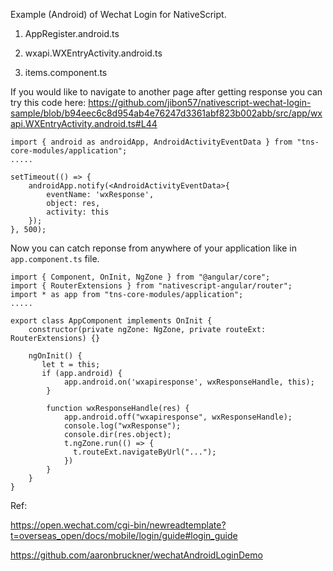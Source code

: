 Example (Android) of Wechat Login for NativeScript.


1) AppRegister.android.ts

2) wxapi.WXEntryActivity.android.ts

3) items.component.ts


If you would like to navigate to another page after getting response you can try this code here: https://github.com/jibon57/nativescript-wechat-login-sample/blob/b94eec6c8d954ab4e76247d3361abf823b002abb/src/app/wxapi.WXEntryActivity.android.ts#L44

```
import { android as androidApp, AndroidActivityEventData } from "tns-core-modules/application";
.....

setTimeout(() => {
    androidApp.notify(<AndroidActivityEventData>{
        eventName: 'wxResponse',
        object: res,
        activity: this
    });
}, 500);
```

Now you can catch reponse from anywhere of your application like in `app.component.ts` file.

```
import { Component, OnInit, NgZone } from "@angular/core";
import { RouterExtensions } from "nativescript-angular/router";
import * as app from "tns-core-modules/application";
.....

export class AppComponent implements OnInit {
    constructor(private ngZone: NgZone, private routeExt: RouterExtensions) {}

    ngOnInit() {
       let t = this;
       if (app.android) {
            app.android.on('wxapiresponse', wxResponseHandle, this);
        }

        function wxResponseHandle(res) {
            app.android.off("wxapiresponse", wxResponseHandle);
            console.log("wxResponse");
            console.dir(res.object);
            t.ngZone.run(() => {
              t.routeExt.navigateByUrl("...");
            })
        }
    }
}
```


Ref: 

https://open.wechat.com/cgi-bin/newreadtemplate?t=overseas_open/docs/mobile/login/guide#login_guide


https://github.com/aaronbruckner/wechatAndroidLoginDemo
